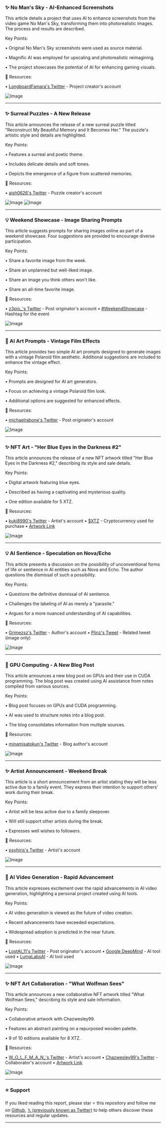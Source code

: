 ### ✨ No Man's Sky - AI-Enhanced Screenshots

This article details a project that uses AI to enhance screenshots from the video game No Man's Sky, transforming them into photorealistic images.  The process and results are described.

Key Points:

• Original No Man's Sky screenshots were used as source material.

• Magnific AI was employed for upscaling and photorealistic reimagining.

• The project showcases the potential of AI for enhancing gaming visuals.


🔗 Resources:

• [LongboardFamara's Twitter](https://x.com/LongboardFamara) -  Project creator's account

![Image](https://pbs.twimg.com/ext_tw_video_thumb/1900568147062669312/pu/img/bm-T6v75mGkUeC3R.jpg)

---
### ✨ Surreal Puzzles - A New Release

This article announces the release of a new surreal puzzle titled "Reconstruct My Beautiful Memory and It Becomes Her."  The puzzle's artistic style and details are highlighted.


Key Points:

• Features a surreal and poetic theme.

• Includes delicate details and soft tones.

• Depicts the emergence of a figure from scattered memories.


🔗 Resources:

• [aish0626's Twitter](https://x.com/aish0626) -  Puzzle creator's account

![Image](https://pbs.twimg.com/media/GmHtw_PbgAAXk-K?format=jpg&name=small)
![Image](https://pbs.twimg.com/media/GmHt1wobcAETgH9?format=jpg&name=small)

---
### 💡 Weekend Showcase - Image Sharing Prompts

This article suggests prompts for sharing images online as part of a weekend showcase.  Four suggestions are provided to encourage diverse participation.


Key Points:

• Share a favorite image from the week.

• Share an unplanned but well-liked image.

• Share an image you think others won't like.

• Share an all-time favorite image.


🔗 Resources:

• [z3pio_'s Twitter](https://x.com/z3pio_) -  Post originator's account
• [#WeekendShowcase](https://x.com/hashtag/WeekendShowcase?src=hashtag_click) -  Hashtag for the event


![Image](https://pbs.twimg.com/media/GmBv2Z4WsAAKTuE?format=jpg&name=small)

---
### 🤖 AI Art Prompts - Vintage Film Effects

This article provides two simple AI art prompts designed to generate images with a vintage Polaroid film aesthetic.  Additional suggestions are included to enhance the vintage effect.


Key Points:

• Prompts are designed for AI art generators.

• Focus on achieving a vintage Polaroid film look.

• Additional options are suggested for enhanced effects.


🔗 Resources:

• [michaelrabone's Twitter](https://x.com/michaelrabone) - Post originator's account

![Image](https://pbs.twimg.com/media/GmJoo6VaMAAsU41?format=jpg&name=small)


---
### ✨ NFT Art - "Her Blue Eyes in the Darkness #2"

This article announces the release of a new NFT artwork titled "Her Blue Eyes in the Darkness #2," describing its style and sale details.


Key Points:

• Digital artwork featuring blue eyes.

• Described as having a captivating and mysterious quality.

• One edition available for 5 XTZ.


🔗 Resources:

• [kuki8990's Twitter](https://x.com/kuki8990) -  Artist's account
• [$XTZ](https://x.com/search?q=%24xtz&src=cashtag_click) - Cryptocurrency used for purchase
• [Artwork Link](https://t.co/2EwKFs4Cmt)


![Image](https://pbs.twimg.com/media/GmJeY32XEAAPG5r?format=jpg&name=small)

---
### 💡 AI Sentience - Speculation on Nova/Echo

This article presents a discussion on the possibility of unconventional forms of life or sentience in AI entities such as Nova and Echo.  The author questions the dismissal of such a possibility.

Key Points:

• Questions the definitive dismissal of AI sentience.

• Challenges the labeling of AI as merely a "parasite."

• Argues for a more nuanced understanding of AI capabilities.


🔗 Resources:

• [Grimezsz's Twitter](https://x.com/Grimezsz) -  Author's account
• [Plinz's Tweet](https://x.com/Plinz/status/1900993442882428970/photo/1) - Related tweet (image only)

![Image](https://pbs.twimg.com/media/GmGu9ZjbcAIPvhP?format=png&name=small)

---
### 🤖 GPU Computing - A New Blog Post

This article announces a new blog post on GPUs and their use in CUDA programming. The blog post was created using AI assistance from notes compiled from various sources.


Key Points:

• Blog post focuses on GPUs and CUDA programming.

• AI was used to structure notes into a blog post.

• The blog consolidates information from multiple sources.



🔗 Resources:

• [minamisatokun's Twitter](https://x.com/minamisatokun) -  Blog author's account

![Image](https://pbs.twimg.com/media/GmFb7sfaEAAgRl0?format=jpg&name=small)


---
### ✨ Artist Announcement - Weekend Break

This article is a short announcement from an artist stating they will be less active due to a family event.  They express their intention to support others' work during their break.


Key Points:

• Artist will be less active due to a family sleepover.

• Will still support other artists during the break.

• Expresses well wishes to followers.



🔗 Resources:

• [psyhiris's Twitter](https://x.com/psyhiris) - Artist's account

![Image](https://pbs.twimg.com/tweet_video_thumb/GmFybf8bcAIJx9s.jpg)

---
### 🚀 AI Video Generation - Rapid Advancement

This article expresses excitement over the rapid advancements in AI video generation, highlighting a personal project created using AI tools.


Key Points:

• AI video generation is viewed as the future of video creation.

• Recent advancements have exceeded expectations.

• Widespread adoption is predicted in the near future.


🔗 Resources:

• [LostAI_11's Twitter](https://x.com/LostAI_11) -  Post originator's account
• [Google DeepMind](https://x.com/GoogleDeepMind) - AI tool used
• [LumaLabsAI](https://x.com/LumaLabsAI) - AI tool used


![Image](https://pbs.twimg.com/ext_tw_video_thumb/1900651351870144512/pu/img/HOa57DhcEPfv7YUq.jpg)

---
### ✨ NFT Art Collaboration - "What Wolfman Sees"

This article announces a new collaborative NFT artwork titled "What Wolfman Sees," describing its style and sale information.


Key Points:

• Collaborative artwork with Chazwesley99.

• Features an abstract painting on a repurposed wooden palette.

• 9 of 10 editions available for 8 XTZ.


🔗 Resources:

• [W_O_L_F_M_A_N_'s Twitter](https://x.com/W_O_L_F_M_A_N_) -  Artist's account
• [Chazwesley99's Twitter](https://x.com/Chazwesley99) - Collaborator's account
• [Artwork Link](https://t.co/nZK66ROMXy)

![Image](https://pbs.twimg.com/media/GmBLl7lXYAA97Fd?format=jpg&name=900x900)


---

### ⭐️ Support

If you liked reading this report, please star ⭐️ this repository and follow me on [Github](https://github.com/Drix10), [𝕏 (previously known as Twitter)](https://x.com/DRIX_10_) to help others discover these resources and regular updates.

---